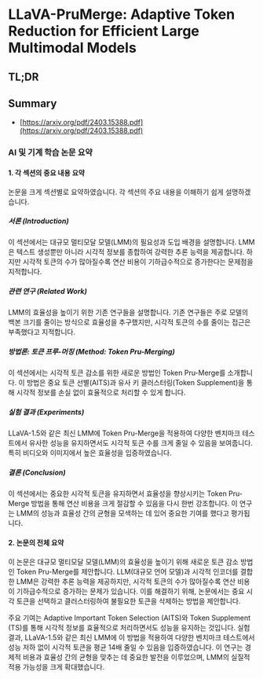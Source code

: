 # LLaVA-PruMerge: Adaptive Token Reduction for Efficient Large Multimodal Models
## TL;DR
## Summary
- [https://arxiv.org/pdf/2403.15388.pdf](https://arxiv.org/pdf/2403.15388.pdf)

### AI 및 기계 학습 논문 요약

#### 1. 각 섹션의 중요 내용 요약
논문을 크게 섹션별로 요약하였습니다. 각 섹션의 주요 내용을 이해하기 쉽게 설명하겠습니다.

##### 서론 (Introduction)
이 섹션에서는 대규모 멀티모달 모델(LMM)의 필요성과 도입 배경을 설명합니다. LMM은 텍스트 생성뿐만 아니라 시각적 정보를 종합하여 강력한 추론 능력을 제공합니다. 하지만 시각적 토큰의 수가 많아질수록 연산 비용이 기하급수적으로 증가한다는 문제점을 지적합니다.

##### 관련 연구 (Related Work)
LMM의 효율성을 높이기 위한 기존 연구들을 설명합니다. 기존 연구들은 주로 모델의 백본 크기를 줄이는 방식으로 효율성을 추구했지만, 시각적 토큰의 수를 줄이는 접근은 부족했다고 지적합니다.

##### 방법론: 토큰 프루-머징 (Method: Token Pru-Merging)
이 섹션에서는 시각적 토큰 감소를 위한 새로운 방법인 Token Pru-Merge를 소개합니다. 이 방법은 중요 토큰 선별(AITS)과 유사 키 클러스터링(Token Supplement)을 통해 시각적 정보를 손실 없이 효율적으로 처리할 수 있게 합니다.

##### 실험 결과 (Experiments)
LLaVA-1.5와 같은 최신 LMM에 Token Pru-Merge을 적용하여 다양한 벤치마크 테스트에서 유사한 성능을 유지하면서도 시각적 토큰 수를 크게 줄일 수 있음을 보여줍니다. 특히 비디오와 이미지에서 높은 효율성을 입증하였습니다.

##### 결론 (Conclusion)
이 섹션에서는 중요한 시각적 토큰을 유지하면서 효율성을 향상시키는 Token Pru-Merge 방법을 통해 연산 비용을 크게 절감할 수 있음을 다시 한번 강조합니다. 이 연구는 LMM의 성능과 효율성 간의 균형을 모색하는 데 있어 중요한 기여를 했다고 평가됩니다.

#### 2. 논문의 전체 요약

이 논문은 대규모 멀티모달 모델(LMM)의 효율성을 높이기 위해 새로운 토큰 감소 방법인 Token Pru-Merge를 제안합니다. LLM(대규모 언어 모델)과 시각적 인코더를 결합한 LMM은 강력한 추론 능력을 제공하지만, 시각적 토큰의 수가 많아질수록 연산 비용이 기하급수적으로 증가하는 문제가 있습니다. 이를 해결하기 위해, 논문에서는 중요 시각 토큰을 선택하고 클러스터링하여 불필요한 토큰을 삭제하는 방법을 제안합니다.

주요 기여는 Adaptive Important Token Selection (AITS)와 Token Supplement (TS)를 통해 시각적 정보를 효율적으로 처리하면서도 성능을 유지하는 것입니다. 실험 결과, LLaVA-1.5와 같은 최신 LMM에 이 방법을 적용하여 다양한 벤치마크 테스트에서 성능 저하 없이 시각적 토큰을 평균 14배 줄일 수 있음을 입증하였습니다. 이 연구는 경제적 비용과 효율성 간의 균형을 맞추는 데 중요한 발전을 이루었으며, LMM의 실질적 적용 가능성을 크게 확대했습니다.